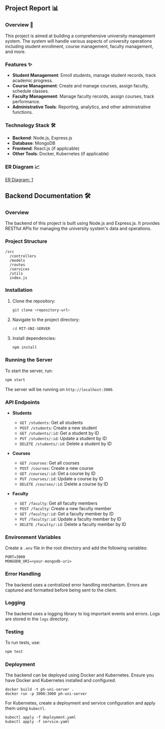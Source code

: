 ## Project Report 📊

### Overview 🏫
This project is aimed at building a comprehensive university management system. The system will handle various aspects of university operations including student enrollment, course management, faculty management, and more.

### Features ✨
- **Student Management**: Enroll students, manage student records, track academic progress.
- **Course Management**: Create and manage courses, assign faculty, schedule classes.
- **Faculty Management**: Manage faculty records, assign courses, track performance.
- **Administrative Tools**: Reporting, analytics, and other administrative functions.

### Technology Stack 🛠️
- **Backend**: Node.js, Express.js
- **Database**: MongoDB
- **Frontend**: React.js (if applicable)
- **Other Tools**: Docker, Kubernetes (if applicable)

### ER Diagram 📈
[ER Diagram: 1](./ER_Diagram.png)

## Backend Documentation 🛠️

### Overview
The backend of this project is built using Node.js and Express.js. It provides RESTful APIs for managing the university system's data and operations.

### Project Structure
```
/src
  /controllers
  /models
  /routes
  /services
  /utils
  index.js
```

### Installation
1. Clone the repository:
   ```bash
   git clone <repository-url>
   ```
2. Navigate to the project directory:
   ```bash
   cd MIT-UNI-SERVER
   ```
3. Install dependencies:
   ```bash
   npm install
   ```

### Running the Server
To start the server, run:
```bash
npm start
```
The server will be running on `http://localhost:3000`.

### API Endpoints
- **Students**
  - `GET /students`: Get all students
  - `POST /students`: Create a new student
  - `GET /students/:id`: Get a student by ID
  - `PUT /students/:id`: Update a student by ID
  - `DELETE /students/:id`: Delete a student by ID

- **Courses**
  - `GET /courses`: Get all courses
  - `POST /courses`: Create a new course
  - `GET /courses/:id`: Get a course by ID
  - `PUT /courses/:id`: Update a course by ID
  - `DELETE /courses/:id`: Delete a course by ID

- **Faculty**
  - `GET /faculty`: Get all faculty members
  - `POST /faculty`: Create a new faculty member
  - `GET /faculty/:id`: Get a faculty member by ID
  - `PUT /faculty/:id`: Update a faculty member by ID
  - `DELETE /faculty/:id`: Delete a faculty member by ID

### Environment Variables
Create a `.env` file in the root directory and add the following variables:
```
PORT=3000
MONGODB_URI=<your-mongodb-uri>
```

### Error Handling
The backend uses a centralized error handling mechanism. Errors are captured and formatted before being sent to the client.

### Logging
The backend uses a logging library to log important events and errors. Logs are stored in the `logs` directory.

### Testing
To run tests, use:
```bash
npm test
```

### Deployment
The backend can be deployed using Docker and Kubernetes. Ensure you have Docker and Kubernetes installed and configured.

```
docker build -t ph-uni-server .
docker run -p 3000:3000 ph-uni-server
```

For Kubernetes, create a deployment and service configuration and apply them using `kubectl`.

```
kubectl apply -f deployment.yaml
kubectl apply -f service.yaml
